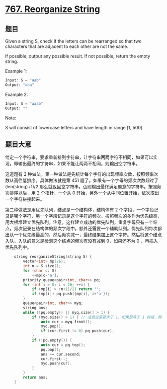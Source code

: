 # [767. Reorganize String](https://leetcode.com/problems/reorganize-string/)

## 题目

Given a string S, check if the letters can be rearranged so that two characters that are adjacent to each other are not the same.

If possible, output any possible result.  If not possible, return the empty string.

Example 1:

```c
Input: S = "aab"
Output: "aba"
```

Example 2:

```c
Input: S = "aaab"
Output: ""
```

Note:   

S will consist of lowercase letters and have length in range [1, 500].


## 题目大意

给定一个字符串，要求重新排列字符串，让字符串两两字符不相同，如果可以实现，即输出最终的字符串，如果不能让两两不相同，则输出空字符串。

这道题有 2 种做法。第一种做法是先统计每个字符的出现频率次数，按照频率次数从高往低排序。具体做法就是第 451 题了。如果有一个字母的频次次数超过了 (len(string)+1)/2 那么就返回空字符串。否则输出最终满足题意的字符串。按照频次排序以后，用 2 个指针，一个从 0 开始，另外一个从中间位置开始，依次取出一个字符拼接起来。

第二种做法是用优先队列，结点是一个结构体，结构体有 2 个字段，一个字段记录是哪个字符，另一个字段记录是这个字符的频次。按照频次的多作为优先级高，用大根堆建立优先队列。注意，这样建立成功的优先队列，重复字母只有一个结点，频次记录在结构体的频次字段中。额外还需要一个辅助队列。优先队列每次都出队一个优先级最高的，然后频次减一，最终结果加上这个字符。然后将这个结点入队。入队的意义是检测这个结点的频次有没有减到 0，如果还不为 0 ，再插入优先队列中。

```c
    string reorganizeString(string S) {
        vector<int> mp(26);
        int n = S.size();
        for (char c: S)
            ++mp[c-'a'];
        priority_queue<pair<int, char>> pq;
        for (int i = 0; i < 26; ++i) {
            if (mp[i] > (n+1)/2) return "";
            if (mp[i]) pq.push({mp[i], i+'a'});
        }
        queue<pair<int, char>> myq;
        string ans;
        while (!pq.empty() || myq.size() > 1) {
            if (myq.size() > 1) { // 注意这里要大于 1，如果是等于 1 的话，频次大的元素一直在输出了，答案就不对了。
                auto cur = myq.front();
                myq.pop();
                if (cur.first != 0) pq.push(cur);
            }
            if (!pq.empty()) {
                auto cur = pq.top();
                pq.pop();
                ans += cur.second;
                cur.first--;
                myq.push(cur);
            }
        }
        return ans;
    }
```














